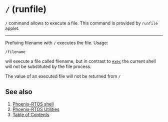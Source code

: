 # `/` (runfile)

`/` command allows to execute a file. This command is provided by `runfile` applet.

---

Prefixing filename with `/` executes the file. Usage:
```
/filename
```
will execute a file called filename, but in contrast to [`exec`](exec.md) the current shell will not be substituted by the file process.

The value of an executed file will not be returned from `/`

## See also

1. [Phoenix-RTOS shell](psh.md)
2. [Phoenix-RTOS Utilities](README.md)
3. [Table of Contents](../README.md)
